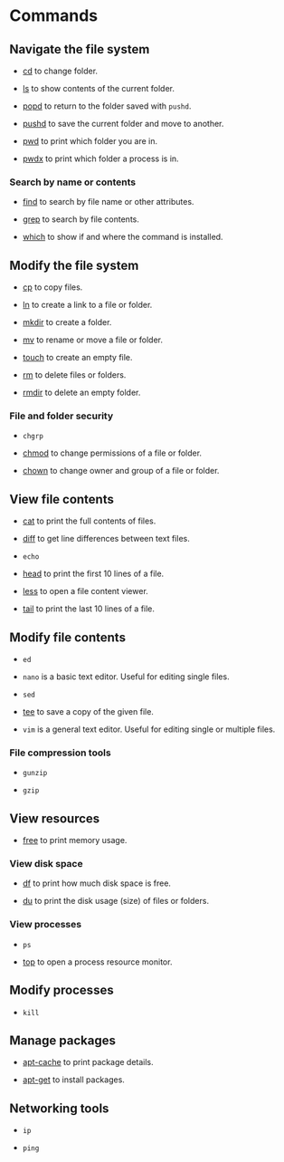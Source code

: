 # Commands

## Navigate the file system

- [cd](./cd/) to change folder.

- [ls](./ls/) to show contents of the current folder.

- [popd](./popd/) to return to the folder saved with `pushd`.

- [pushd](./pushd/) to save the current folder and move to another.

- [pwd](./pwd/) to print which folder you are in.

- [pwdx](./pwdx/) to print which folder a process is in.


### Search by name or contents

- [find](./find/) to search by file name or other attributes.

- [grep](./grep/) to search by file contents.

- [which](./which/) to show if and where the command is installed.


## Modify the file system

- [cp](./cp/) to copy files.

- [ln](./ln/) to create a link to a file or folder.

- [mkdir](./mkdir/) to create a folder.

- [mv](./mv/) to rename or move a file or folder.

- [touch](./touch/) to create an empty file.

- [rm](./rm/) to delete files or folders.

- [rmdir](./rmdir/) to delete an empty folder.


### File and folder security

- `chgrp`

- [chmod](./chmod/) to change permissions of a file or folder.

- [chown](./chown/) to change owner and group of a file or folder.


## View file contents

- [cat](./cat/) to print the full contents of files.

- [diff](./diff/) to get line differences between text files.

- `echo`

- [head](./head/) to print the first 10 lines of a file.

- [less](./less/) to open a file content viewer.

- [tail](./tail/) to print the last 10 lines of a file.


## Modify file contents

- `ed`

- `nano` is a basic text editor.
  Useful for editing single files.

- `sed`

- [tee](./tee/) to save a copy of the given file.

- `vim` is a general text editor.
  Useful for editing single or multiple files.


### File compression tools

- `gunzip`

- `gzip`


## View resources

- [free](./free/) to print memory usage.


### View disk space

- [df](./df/) to print how much disk space is free.

- [du](./du/) to print the disk usage (size) of files or folders.


### View processes

- `ps`

- [top](./top/) to open a process resource monitor.


## Modify processes

- `kill`


## Manage packages

- [apt-cache](./apt-cache/) to print package details.

- [apt-get](./apt-get/) to install packages.


## Networking tools

- `ip`

- `ping`
